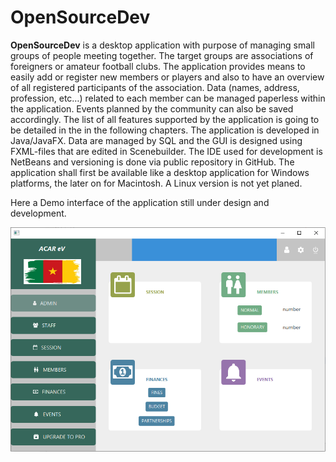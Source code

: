# OpenSourceDev
**OpenSourceDev** is a desktop application with purpose of managing small groups of people meeting together. The target groups are associations of foreigners or amateur football clubs.
The application provides means to easily add or register new members or players and also to have an overview of all registered participants of the association. Data (names, address, profession, etc…) related to each member can be managed paperless within the application. Events planned by the community can also be saved accordingly. The list of all features supported by the application is going to be detailed in the in the following chapters. 
The application is developed in Java/JavaFX. Data are managed by SQL and the GUI is designed using FXML-files that are edited in Scenebuilder. The IDE used for development is NetBeans and versioning is done via public repository in GitHub. The application shall first be available like a desktop application for Windows platforms, the later on for Macintosh. A Linux version is not yet planed.

Here a Demo interface of the application still under design and development.

![Image of DesktopApp](https://github.com/larrypenandjo/OpenSourceDev/blob/master/src/opensourcedev/images/GUI_APP.PNG)
